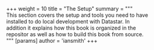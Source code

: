 +++
weight = 10
title = "The Setup"
summary = """\
This section covers the setup and tools you need to have \
installed to do local development with Datastar. In \
addition it explains how this book is organized in the \
repositor as well as how to build this book from source. \
"""
[params]
  author = 'iansmith'
+++
